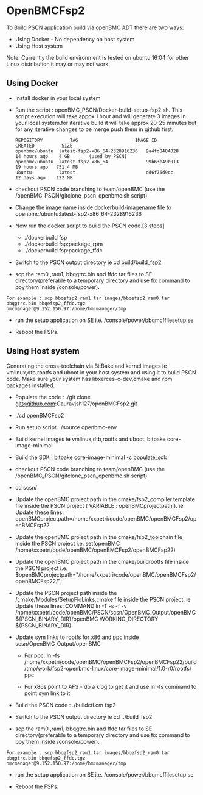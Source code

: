 # OpenBMCFsp2 #

 To Build PSCN application build via openBMC ADT there are two ways:
   - Using Docker - No dependency on host system  
   - Using Host system
   
   Note: Currently the build environment is tested on ubuntu 16:04 for other Linux distribution it may or may not work.
   
## Using Docker ##   
   - Install docker in your local system
  
  - Run the script :  openBMC_PSCN/Docker-build-setup-fsp2.sh.
     This script execution will take appox 1 hour and will generate 3 images in your local system.for iterative build it will take approx 20-25 minutes but for any iterative changes to be  merge push them in github first.
     		          
	  	REPOSITORY        	TAG                     IMAGE ID          CREATED          SIZE
		openbmc/ubuntu  latest-fsp2-x86_64-2328916236   9a4fd8484028      14 hours ago    4 GB       (used by PSCN)
		openbmc/ubuntu  latest-fsp2-x86_64              99b63e49b013      19 hours ago   751.4 MB
		ubuntu          latest                          dd6f76d9cc        12 days ago    122 MB

   - checkout PSCN code branching to team/openBMC (use the /openBMC_PSCN/gitclone_pscn_openbmc.sh script)

   - Change the image name inside dockerbuild-imagename file to openbmc/ubuntu:latest-fsp2-x86_64-2328916236   

   - Now run the docker script to build the PSCN code.[3 steps]
  		-	./dockerbuild fsp 
		-	./dockerbuild fsp:package_rpm
		-	./dockerbuild fsp:package_ffdc 

   - Switch to the PSCN output directory ie cd build/build_fsp2
   - scp the ram0 ,ram1, bbqgtrc.bin and ffdc tar files to SE directory(preferable to a temporary directory and use fix command to poy them inside /console/power). 
  	 
	For example : scp bbqefsp2_ram1.tar images/bbqefsp2_ram0.tar bbqgtrc.bin bbqefsp2_ffdc.tgz hmcmanager@9.152.150.97:/home/hmcmanager/tmp
  		 
   - run the setup application on SE i.e. /console/power/bbqmcffilesetup.se
   
   - Reboot the FSPs.

   
## Using Host system ##

  Generating the cross-toolchain via BitBake and kernel images ie vmlinux,dtb,rootfs and uboot in your host system and using it to build PSCN code. 
  Make sure your system has libxerces-c-dev,cmake and rpm packages installed.

  - Populate the code : ./git clone git@github.com:Gauravjsh127/openBMCFsp2.git

  - ./cd openBMCFsp2
    
  - Run setup script.
      ./source openbmc-env 

  - Build kernel images ie vmlinux,dtb,rootfs and uboot.
        bitbake core-image-minimal 
  
  - Build the SDK :    bitbake core-image-minimal -c populate_sdk 
   	 
  - checkout PSCN code branching to team/openBMC (use the /openBMC_PSCN/gitclone_pscn_openbmc.sh script)
	
  - cd scsn/
             
  - Update the openBMC project path in the cmake/fsp2_compiler.template file inside the PSCN project ( VARIABLE : openBMCprojectpath ).
      ie Update these lines: openBMCprojectpath=/home/xxpetri/code/openBMC/openBMCFsp2/openBMCFsp22
    
  - Update the openBMC project path in the cmake/fsp2_toolchain file inside the PSCN project
		 i.e. set(openBMC /home/xxpetri/code/openBMC/openBMCFsp2/openBMCFsp22)

  - Update the openBMC project path in the cmake/buildrootfs file inside the PSCN project
		 i.e.  $openBMCprojectpath="/home/xxpetri/code/openBMC/openBMCFsp2/openBMCFsp22/";
		 
  - Update the  PSCN project path inside the /cmake/Modules/SetupFldLinks.cmake file inside the PSCN project. 
      		ie Update these lines:
      		COMMAND ln -T -s -f -v /home/xxpetri/code/openBMC/PSCN/scsn/OpenBMC_Output/openBMC ${PSCN_BINARY_DIR}/openBMC WORKING_DIRECTORY ${PSCN_BINARY_DIR}
      
  - Update sym links to rootfs for x86 and ppc inside scsn/OpenBMC_Output/openBMC
	-	For ppc:
		ln -fs /home/xxpetri/code/openBMC/openBMCFsp2/openBMCFsp22/build/tmp/work/fsp2-openbmc-linux/core-image-minimal/1.0-r0/rootfs/ ppc
	
	-	For x86s point to AFS - do a klog to get it and use ln -fs command to point sym link  to it

  - Build the PSCN code : ./buildctl.cm fsp2
 
  - Switch to the PSCN output directory ie cd ../build_fsp2
   
   - scp the ram0 ,ram1, bbqgtrc.bin and ffdc tar files to SE directory(preferable to a temporary directory and use fix command to poy them inside /console/power). 
  	 
	For example : scp bbqefsp2_ram1.tar images/bbqefsp2_ram0.tar bbqgtrc.bin bbqefsp2_ffdc.tgz hmcmanager@9.152.150.97:/home/hmcmanager/tmp
  		 
  - run the setup application on SE i.e. /console/power/bbqmcffilesetup.se
   
  - Reboot the FSPs.
  
